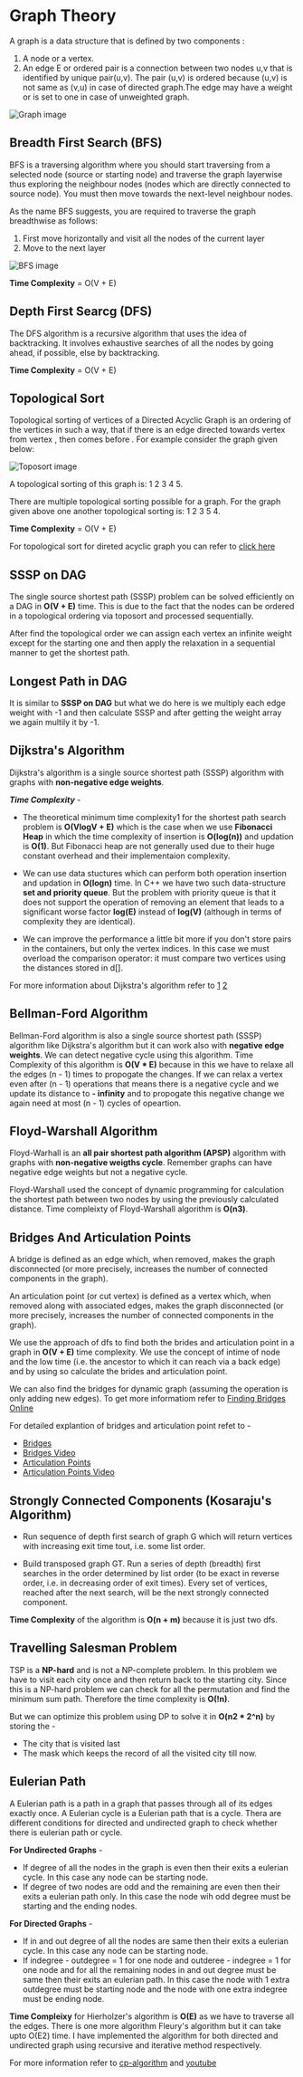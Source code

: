 # Graph Theory

A graph is a data structure that is defined by two components :
1. A node or a vertex.
2. An edge E or ordered pair is a connection between two nodes u,v that is identified by unique pair(u,v). The pair (u,v) is ordered because (u,v) is not same as (v,u) in case of directed graph.The edge may have a weight or is set to one in case of unweighted graph.

![Graph image](./images/graph1.jpg)


## Breadth First Search (BFS)

BFS is a traversing algorithm where you should start traversing from a selected node (source or starting node) and traverse the graph layerwise thus exploring the neighbour nodes (nodes which are directly connected to source node). You must then move towards the next-level neighbour nodes.

As the name BFS suggests, you are required to traverse the graph breadthwise as follows:

1. First move horizontally and visit all the nodes of the current layer
2. Move to the next layer

![BFS image](./images/graph1.jpg?raw=true "Title")

**Time Complexity** = O(V + E)

## Depth First Searcg (DFS)
The DFS algorithm is a recursive algorithm that uses the idea of backtracking. It involves exhaustive searches of all the nodes by going ahead, if possible, else by backtracking.

**Time Complexity** = O(V + E)

## Topological Sort

Topological sorting of vertices of a Directed Acyclic Graph is an ordering of the vertices in such a way, that if there is an edge directed towards vertex from vertex , then comes before . For example consider the graph given below:

![Toposort image](./images/graph1.jpg?raw=true "Title")

A topological sorting of this graph is: 1 2 3 4 5.

There are multiple topological sorting possible for a graph. For the graph given above one another topological sorting is: 1 2 3 5 4.

**Time Complexity** = O(V + E)

For topological sort for direted acyclic graph you can refer to [click here](https://cp-algorithms.com/graph/topological-sort.html)

## SSSP on DAG

The single source shortest path (SSSP) problem can be solved efficiently on a DAG in **O(V + E)** time. This is due to the fact that the nodes can be ordered in a topological ordering via toposort and processed sequentially. 

After find the topological order we can assign each vertex an infinite weight except for the starting one and then apply the relaxation in a sequential manner to get the shortest path.

## Longest Path in DAG

It is similar to **SSSP on DAG** but what we do here is we multiply each edge weight with -1 and then calculate SSSP and after getting the weight array we again multily it by -1.

## Dijkstra's Algorithm

Dijkstra's algorithm is a single source shortest path (SSSP) algorithm with graphs with **non-negative edge weights**.

***Time Complexity*** -
- The theoretical minimum time complexity1 for the shortest path search problem is **O(VlogV + E)** which is the case when we use ****Fibonacci Heap**** in which the time complexity of insertion is ****O(log(n))****  and updation is ****O(1)****. But Fibonacci heap are not generally used due to their huge constant overhead and their implementaion complexity. 

- We can use data stuctures which can perform both operation insertion and updation in **O(logn)** time. In C++ we have two such data-structure **set and priority queue**. But the problem with priority queue is that it does not support the operation of removing an element that leads to a significant worse factor **log(E)** instead of **log(V)** (although in terms of complexity they are identical).

- We can improve the performance a little bit more if you don't store pairs in the containers, but only the vertex indices. In this case we must overload the comparison operator: it must compare two vertices using the distances stored in d[].

For more information about Dijkstra's algorithm refer to [1](https://cp-algorithms.com/graph/dijkstra.html) [2](https://cp-algorithms.com/graph/dijkstra_sparse.html)

## Bellman-Ford Algorithm

Bellman-Ford algorithm is also a single source shortest path (SSSP) algorithm like Dijkstra's algorithm but it can work also with **negative edge weights**. We can detect negative cycle using this algorithm. Time Complexity of this algorithm is **O(V * E)** because in this we have to relaxe all the edges (n - 1) times to propogate the changes. If we can relax a vertex even after (n - 1) operations that means there is a negative cycle and we update its distance to **- infinity** and to propogate this negative change we again need at most (n - 1) cycles of opeartion.

## Floyd-Warshall Algorithm

Floyd-Warhall is an **all pair shortest path algorithm (APSP)** algorithm with graphs with **non-negative weigths cycle**. Remember graphs can have negative edge weights but not a negative cycle.

Floyd-Warshall used the concept of dynamic programming for calculation the shortest path between two nodes by using the previously calculated distance. Time compleixty of Floyd-Warshall algorithm is **O(n3)**. 

## Bridges And Articulation Points

 A bridge is defined as an edge which, when removed, makes the graph disconnected (or more precisely, increases the number of connected components in the graph).
 
An articulation point (or cut vertex) is defined as a vertex which, when removed along with associated edges, makes the graph disconnected (or more precisely, increases the number of connected components in the graph).

We use the approach of dfs to find both the brides and articulation point in a graph in **O(V + E)** time complexity. We use the concept of intime of node and the low time (i.e. the ancestor to which it can reach via a back edge) and by using so calculate the brides and articulation point.

We can also find the bridges for dynamic graph (assuming the operation is only adding new edges). To get more informatiom refer to [Finding Bridges Online](https://cp-algorithms.com/graph/bridge-searching-online.html)

For detailed explantion of bridges and articulation point refet to -
- [Bridges](https://cp-algorithms.com/graph/bridge-searching.html)
- [Bridges Video](https://www.youtube.com/watch?v=ECKTyseo2H8&list=PL2q4fbVm1Ik6DCzm9XZJbNwyHtHGclcEh&index=24&t=0s)
- [Articulation Points](https://cp-algorithms.com/graph/cutpoints.html)
- [Articulation Points Video](https://www.youtube.com/watch?v=iGGolqb6gDE&list=PL2q4fbVm1Ik6DCzm9XZJbNwyHtHGclcEh&index=27&t=0s)

## Strongly Connected Components (Kosaraju's Algorithm)

- Run sequence of depth first search of graph G which will return vertices with increasing exit time tout, i.e. some list order.

- Build transposed graph GT. Run a series of depth (breadth) first searches in the order determined by list order (to be exact in reverse order, i.e. in decreasing order of exit times). Every set of vertices, reached after the next search, will be the next strongly connected component.

**Time Complexity** of the algorithm is **O(n + m)** because it is just two dfs.

## Travelling Salesman Problem 

TSP is a **NP-hard** and is not a NP-complete problem. In this problem we have to visit each city once and then return back to the starting city. Since this is a
NP-hard problem we can check for all the permutation and find the minimum sum path. Therefore the time complexity is **O(!n)**.

But we can optimize this problem using DP to solve it in **O(n2 * 2^n)** by storing the -
- The city that is visited last
- The mask which keeps the record of all the visited city till now.

## Eulerian Path

A Eulerian path is a path in a graph that passes through all of its edges exactly once. A Eulerian cycle is a Eulerian path that is a cycle. Thera are different conditions for directed and undirected graph to check whether there is eulerian path or cycle.

**For Undirected Graphs** - 
- If degree of all the nodes in the graph is even then their exits a eulerian cycle. In this case any node can be starting node.
- If degree of two nodes are odd and the remaining are even then their exits a eulerian path only. In this case the node wih odd degree must be starting and the ending nodes.

**For Directed Graphs** -
- If in and out degree of all the nodes are same then their exits a eulerian cycle. In this case any node can be starting node.
- If indegree - outdegree = 1 for one node and outderee - indegree = 1 for one node and for all the remaining nodes in and out degree must be same then their exits an eulerian path. In this case the node with 1 extra outdegree must be starting node and the node with one extra indegree must be ending node.

**Time Compleixy** for Hierholzer's algorithm is **O(E)** as we have to traverse all the edges. There is one more algorithm Fleury's algorithm but it can take upto O(E2) time.
I have implemented the algorithm for both directed and undirected graph using recursive and iterative method respectively.

For more information refer to [cp-algorithm](https://cp-algorithms.com/graph/euler_path.html) and [youtube](https://www.youtube.com/watch?v=09_LlHjoEiY&t=14479s)
